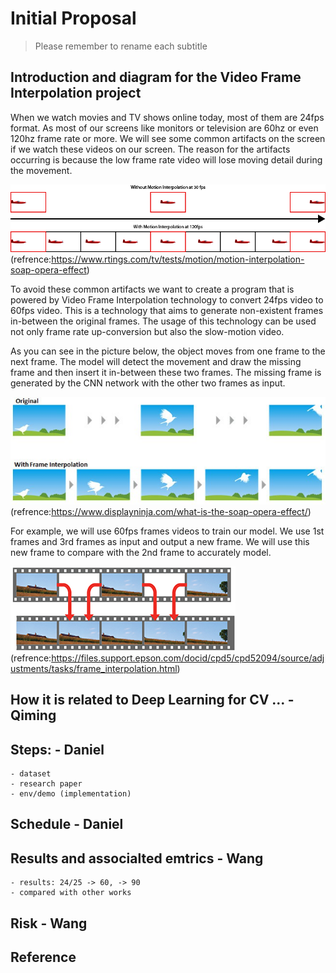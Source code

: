 # Initial Proposal

> Please remember to rename each subtitle 

## Introduction and diagram for the Video Frame Interpolation project
When we watch movies and TV shows online today, most of them are 24fps format. As most of our screens like monitors or television are 60hz or even 120hz frame rate or more. We will see some common artifacts on the screen if we watch these videos on our screen. The reason for the artifacts occurring is because the low frame rate video will lose moving detail during the movement. 

 ![avatar](./pic1.png)(refrence:https://www.rtings.com/tv/tests/motion/motion-interpolation-soap-opera-effect)

To avoid these common artifacts we want to create a program that is powered by Video Frame Interpolation technology to convert 24fps video to 60fps video. This is a technology that aims to generate non-existent frames in-between the original frames. The usage of this technology can be used not only frame rate up-conversion but also the slow-motion video. 


As you can see in the picture below, the object moves from one frame to the next frame. The model will detect the movement and draw the missing frame and then insert it in-between these two frames. The missing frame is generated by the CNN network with the other two frames as input. 

 ![avatar](./pic3.jpg)(refrence:https://www.displayninja.com/what-is-the-soap-opera-effect/)

For example, we will use 60fps frames videos to train our model. We use 1st frames and 3rd frames as input and output a new frame. We will use this new frame to compare with the 2nd frame to accurately model. 


 ![avatar](./pic2.jpg)(refrence:https://files.support.epson.com/docid/cpd5/cpd52094/source/adjustments/tasks/frame_interpolation.html)

## How it is related to Deep Learning for CV ...  - Qiming  

## Steps: - Daniel 
    - dataset 
    - research paper 
    - env/demo (implementation)  

## Schedule - Daniel  

## Results and associalted emtrics - Wang
    - results: 24/25 -> 60, -> 90
    - compared with other works  

## Risk - Wang  

## Reference  

